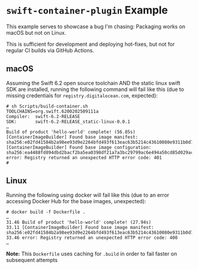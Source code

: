# `swift-container-plugin` Example

This example serves to showcase a bug I'm chasing:  Packaging works on macOS but not on Linux.

This is sufficient for development and deploying hot-fixes, but not for regular CI builds via GitHub Actions.

## macOS

Assuming the Swift 6.2 open source toolchain AND the static linux swift SDK are installed, running the following command will fail like this (due to missing credentials for `registry.digitalocean.com`, expected):

```
# sh Scripts/build-container.sh
TOOLCHAINS=org.swift.6200202509111a
Compiler:  swift-6.2-RELEASE
SDK:       swift-6.2-RELEASE_static-linux-0.0.1
…
Build of product 'hello-world' complete! (56.85s)
[ContainerImageBuilder] Found base image manifest: sha256:e02fd41584b2a98ee93d9e2264bfd493f613eac63b5214c43610080e9311b0d7
[ContainerImageBuilder] Found base image configuration: sha256:ea4488fd894dbd2bacf2ba5ea0398df21a7a3bc29799ac6e494a50cd85d029ac
error: Registry returned an unexpected HTTP error code: 401 
# 
```

## Linux

Running the following using docker will fail like this (due to an error accessing Docker Hub for the base images, unexpected):

```
# docker build -f Dockerfile .
…
31.46 Build of product 'hello-world' complete! (27.94s)
33.11 [ContainerImageBuilder] Found base image manifest: sha256:e02fd41584b2a98ee93d9e2264bfd493f613eac63b5214c43610080e9311b0d7
33.46 error: Registry returned an unexpected HTTP error code: 400 
…
```

**Note:**  This `Dockerfile` uses caching for `.build` in order to fail faster on subsequent attempts

